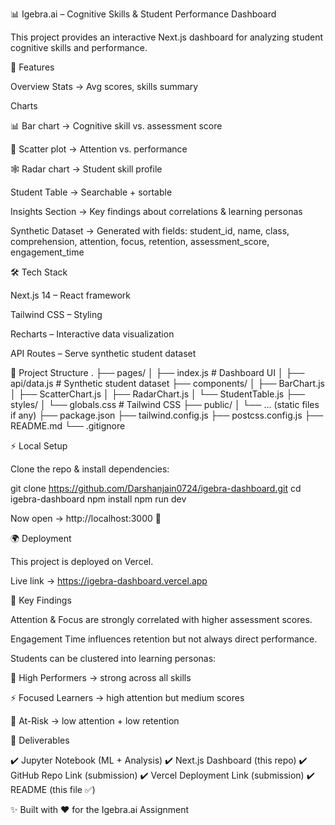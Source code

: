 📊 Igebra.ai – Cognitive Skills & Student Performance Dashboard

This project provides an interactive Next.js dashboard for analyzing student cognitive skills and performance.

🚀 Features

Overview Stats → Avg scores, skills summary

Charts

📊 Bar chart → Cognitive skill vs. assessment score

🔵 Scatter plot → Attention vs. performance

🕸️ Radar chart → Student skill profile

Student Table → Searchable + sortable

Insights Section → Key findings about correlations & learning personas

Synthetic Dataset → Generated with fields:
student_id, name, class, comprehension, attention, focus, retention, assessment_score, engagement_time

🛠️ Tech Stack

Next.js 14 – React framework

Tailwind CSS – Styling

Recharts – Interactive data visualization

API Routes – Serve synthetic student dataset

📂 Project Structure
.
├── pages/
│   ├── index.js         # Dashboard UI
│   ├── api/data.js      # Synthetic student dataset
├── components/
│   ├── BarChart.js
│   ├── ScatterChart.js
│   ├── RadarChart.js
│   └── StudentTable.js
├── styles/
│   └── globals.css      # Tailwind CSS
├── public/
│   └── ... (static files if any)
├── package.json
├── tailwind.config.js
├── postcss.config.js
├── README.md
└── .gitignore

⚡ Local Setup

Clone the repo & install dependencies:

git clone https://github.com/Darshanjain0724/igebra-dashboard.git
cd igebra-dashboard
npm install
npm run dev


Now open → http://localhost:3000
 🎉

🌍 Deployment

This project is deployed on Vercel.

Live link → https://igebra-dashboard.vercel.app

🔑 Key Findings

Attention & Focus are strongly correlated with higher assessment scores.

Engagement Time influences retention but not always direct performance.

Students can be clustered into learning personas:

🧠 High Performers → strong across all skills

⚡ Focused Learners → high attention but medium scores

🎯 At-Risk → low attention + low retention

📌 Deliverables

✔️ Jupyter Notebook (ML + Analysis)
✔️ Next.js Dashboard (this repo)
✔️ GitHub Repo Link (submission)
✔️ Vercel Deployment Link (submission)
✔️ README (this file ✅)

✨ Built with ❤️ for the Igebra.ai Assignment
